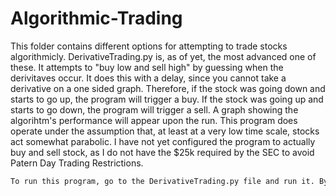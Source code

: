 ﻿# Algorithmic-Trading

This folder contains different options for attempting to trade stocks algorithmicly. DerivativeTrading.py is, as of yet, the most advanced one of these. It attempts to "buy low and sell high" by guessing when the derivitaves occur. It does this with a delay, since you cannot take a derivative on a one sided graph. Therefore, if the stock was going down and starts to go up, the program will trigger a buy. If the stock was going up and starts to go down, the program will trigger a sell. A graph showing the algorihtm's performance will appear upon the run. This program does operate under the assumption that, at least at a very low time scale, stocks act somewhat parabolic. I have not yet configured the program to actually buy and sell stock, as I do not have the $25k required by the SEC to avoid Patern Day Trading Restrictions.

```sh
To run this program, go to the DerivativeTrading.py file and run it. By default, it will run with the date and stock that are present at the top of the file. It is still a work in progress, as a CLI or more advanced GUI are yet to be implemented.
```

